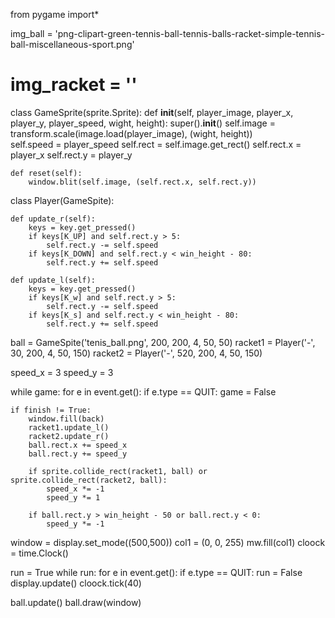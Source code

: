 from pygame import*

img_ball = 'png-clipart-green-tennis-ball-tennis-balls-racket-simple-tennis-ball-miscellaneous-sport.png'
# img_racket = ''

class GameSprite(sprite.Sprite): 
    def __init__(self, player_image, player_x, player_y, player_speed, wight, height):
        super().__init__()
        self.image = transform.scale(image.load(player_image), (wight, height))  
        self.speed = player_speed
        self.rect = self.image.get_rect()
        self.rect.x = player_x
        self.rect.y = player_y

    def reset(self):
        window.blit(self.image, (self.rect.x, self.rect.y))

class Player(GameSpite):

    def update_r(self):
        keys = key.get_pressed()
        if keys[K_UP] and self.rect.y > 5:
            self.rect.y -= self.speed
        if keys[K_DOWN] and self.rect.y < win_height - 80:
            self.rect.y += self.speed

    def update_l(self):
        keys = key.get_pressed()
        if keys[K_w] and self.rect.y > 5:
            self.rect.y -= self.speed
        if keys[K_s] and self.rect.y < win_height - 80:
            self.rect.y += self.speed

ball = GameSpite('tenis_ball.png', 200, 200, 4, 50, 50)
racket1 = Player('-', 30, 200, 4, 50, 150)
racket2 = Player('-', 520, 200, 4, 50, 150)

speed_x = 3
speed_y = 3

while game:
    for e in event.get():
        if e.type == QUIT:
            game = False

    if finish != True:
        window.fill(back)
        racket1.update_l()
        racket2.update_r()
        ball.rect.x += speed_x
        ball.rect.y += speed_y

        if sprite.collide_rect(racket1, ball) or sprite.collide_rect(racket2, ball):
            speed_x *= -1
            speed_y *= 1

        if ball.rect.y > win_height - 50 or ball.rect.y < 0:
            speed_y *= -1


window = display.set_mode((500,500)) 
col1 = (0, 0, 255)
mw.fill(col1)
cloock = time.Clock()

run = True
while run:
    for e in event.get():
        if e.type == QUIT:
            run = False
    display.update()
    cloock.tick(40)



ball.update()
ball.draw(window)
